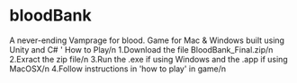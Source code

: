 # bloodBank
A never-ending Vamprage for blood. Game for Mac &amp; Windows built using Unity and C#
'
How to Play/n
1.Download the file BloodBank_Final.zip/n
2.Exract the zip file/n
3.Run the .exe if using Windows and the .app if using MacOSX/n
4.Follow instructions in 'how to play' in game/n
